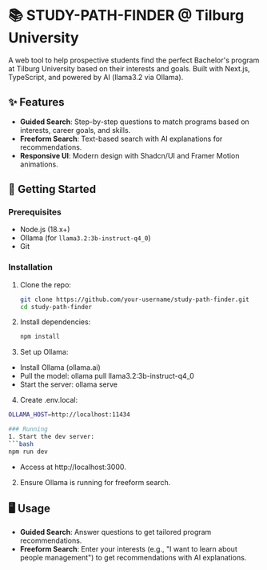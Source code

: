 # 📚 STUDY-PATH-FINDER @ Tilburg University

A web tool to help prospective students find the perfect Bachelor's program at Tilburg University based on their interests and goals. Built with Next.js, TypeScript, and powered by AI (llama3.2 via Ollama).

## ✨ Features
- **Guided Search**: Step-by-step questions to match programs based on interests, career goals, and skills.
- **Freeform Search**: Text-based search with AI explanations for recommendations.
- **Responsive UI**: Modern design with Shadcn/UI and Framer Motion animations.

## 🚀 Getting Started

### Prerequisites
- Node.js (18.x+)
- Ollama (for `llama3.2:3b-instruct-q4_0`)
- Git

### Installation
1. Clone the repo:
   ```bash
   git clone https://github.com/your-username/study-path-finder.git
   cd study-path-finder
2. Install dependencies:
   ```bash
   npm install
3. Set up Ollama:
- Install Ollama (ollama.ai)
- Pull the model: ollama pull llama3.2:3b-instruct-q4_0
- Start the server: ollama serve
4. Create .env.local:
  ```bash
  OLLAMA_HOST=http://localhost:11434
  
### Running
1. Start the dev server:
  ```bash
npm run dev
```
- Access at http://localhost:3000.
2. Ensure Ollama is running for freeform search.

## 🖥️ Usage
- **Guided Search**: Answer questions to get tailored program recommendations.
- **Freeform Search**: Enter your interests (e.g., "I want to learn about people management") to get recommendations with AI explanations.
